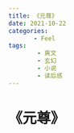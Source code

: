```yaml
---
title: 《元尊》
date: 2021-10-22
categories:
       - Feel
tags:
        - 爽文
        - 玄幻
        - 小说
        - 读后感
---
```


# 《元尊》
